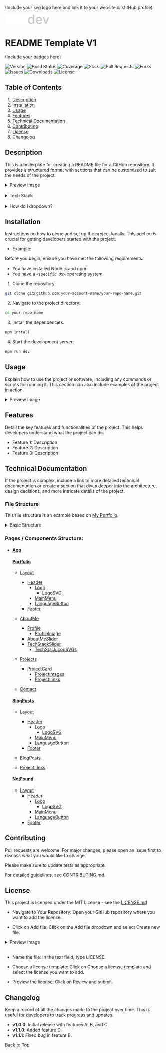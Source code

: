 <!-- Logo=============================== -->

(Include your svg logo here and link it to your website or GitHub profile)

[![Logo](https://github.com/miles-advani/cheat-sheets-and-templates/blob/main/assets/logos/ma-dev-logo.svg)](https://www.miles-advani.com/)

# README Template V1

<!-- Badges=============================== -->

(Include your badges here)

![Version](https://img.shields.io/github/package-json/v/miles-advani/repo-readme-boilerplate)
![Build Status](https://img.shields.io/github/workflow/status/miles-advani/repo-readme-boilerplate/CI)
![Coverage](https://img.shields.io/codecov/c/github/miles-advani/repo-readme-boilerplate)
![Stars](https://img.shields.io/github/stars/miles-advani/repo-readme-boilerplate?style=social)
![Pull Requests](https://img.shields.io/github/issues-pr/miles-advani/repo-readme-boilerplate)
![Forks](https://img.shields.io/github/forks/miles-advani/repo-readme-boilerplate?style=social)
![Issues](https://img.shields.io/github/issues/miles-advani/repo-readme-boilerplate)
![Downloads](https://img.shields.io/github/downloads/miles-advani/repo-readme-boilerplate/total)
![License](https://img.shields.io/github/license/miles-advani/repo-readme-boilerplate)

<!-- Index=============================== -->

## Table of Contents

1. [Description](#description)
2. [Installation](#installation)
3. [Usage](#usage)
4. [Features](#features)
5. [Technical Documentation](#technical-documentation)
6. [Contributing](#contributing)
7. [License](#license)
8. [Changelog](#changelog)

## Description

This is a boilerplate for creating a README file for a GitHub repository. It provides a structured format with sections that can be customized to suit the needs of the project.

<details>
<summary>Preview Image</summary>
<br>
Example Image
<br><br>
<img src="https://github.com/miles-advani/cheat-sheets-and-templates/blob/main/assets/images/example-image.png">
</details>

<br>

<details> <summary>Tech Stack</summary> 
<br> 
<ul>
  <li>Markdown</li>
  <li>HTML</li>
  <li>CSS</li>
  <li>JavaScript</li>
  <li>[Add other technologies used]</li>
</ul>
</details>

<br>

<details> <summary>How do I dropdown?</summary> <br> This is how you dropdown. <br><br> <pre> &lt;details&gt; &lt;summary&gt;How do I dropdown?&lt;&#47;summary&gt; &lt;br&gt; This is how you dropdown. &lt;&#47;details&gt; </pre>

<br>

<details> <summary>How do I dropdown with a Image?</summary> <br> This is how you dropdown with a Image. <br><br> < img bla bla ... /> </details>

</details>

## Installation

Instructions on how to clone and set up the project locally. This section is crucial for getting developers started with the project.

- Example:

Before you begin, ensure you have met the following requirements:

- You have installed Node.js and npm
- You have a `<specific OS>` operating system

1. Clone the repository:

```bash
git clone git@github.com:your-account-name/your-repo-name.git
```

2. Navigate to the project directory:

```bash
cd your-repo-name
```

3. Install the dependencies:

```bash
npm install
```

4. Start the development server:

```bash
npm run dev
```

## Usage

Explain how to use the project or software, including any commands or scripts for running it. This section can also include examples of the project in action.

<details>
<summary>Preview Image</summary>
<br>
Example Image
<br><br>
<img src="https://github.com/miles-advani/cheat-sheets-and-templates/blob/main/assets/images/example-image.png">
</details>

## Features

Detail the key features and functionalities of the project. This helps developers understand what the project can do.

- Feature 1: Description
- Feature 2: Description
- Feature 3: Description

## Technical Documentation

If the project is complex, include a link to more detailed technical documentation or create a section that dives deeper into the architecture, design decisions, and more intricate details of the project.

### File Structure

This file structure is an example based on [My Portfolio](https://github.com/miles-advani/Portfolio).

<details>
<summary>Basic Structure</summary>
<br>

<br>

<pre>
project-root/
├── public/
│   └── icons/
│   └── images/
│   └── favicon.svg
├── src/
│   └── assets/
│   └── components/
│   └── pages/
│   └── store/
│   └── utils/
│   └── App.jsx
│   └── index.cssc
│   └── main.jsx
├── .env
├── index.html
├── LICENSE
├── package.json
└── README.md
</pre>
</details>

### Pages / Components Structure:

- #### [App](https://github.com/MilesAdvani/Portfolio/blob/main/src/App.jsx)

  #### [Portfolio](https://github.com/MilesAdvani/Portfolio/tree/main/src/pages/portfolio)

  - [Layout](https://github.com/MilesAdvani/Portfolio/tree/main/src/components/layout)

    - [Header](https://github.com/MilesAdvani/Portfolio/tree/main/src/components/header)
      - [Logo](https://github.com/MilesAdvani/Portfolio/tree/main/src/components/logo)
        - [LogoSVG](https://github.com/miles-advani/Portfolio/blob/main/src/assets/logo.svg)
      - [MainMenu](https://github.com/MilesAdvani/Portfolio/tree/main/src/components/main-menu)
      - [LanguageButton](https://github.com/MilesAdvani/Portfolio/tree/main/src/components/language-button)
    - [Footer](https://github.com/MilesAdvani/Portfolio/tree/main/src/components/footer)

  - [AboutMe](https://github.com/MilesAdvani/Portfolio/tree/main/src/components/about-me)
    - [Profile](https://github.com/MilesAdvani/Portfolio/tree/main/src/components/profile)
      - [ProfileImage](https://github.com/miles-advani/Portfolio/blob/main/src/assets/images/profile-picture.png)
    - [AboutMeSlider](https://github.com/MilesAdvani/Portfolio/tree/main/src/components/about-me-slider)
    - [TechStackSlider](https://github.com/MilesAdvani/Portfolio/tree/main/src/components/tech-stack-slider)
      - [TechStackIconSVGs](https://github.com/miles-advani/Portfolio/tree/main/public/icons)
  - [Projects](https://github.com/MilesAdvani/Portfolio/tree/main/src/components/projects)

    - [ProjectCard](https://github.com/MilesAdvani/Portfolio/tree/main/src/components/project-card)
      - [ProjectImages](https://github.com/miles-advani/Portfolio/tree/main/public/images)
      - [ProjectLinks](https://github.com/MilesAdvani/Portfolio/tree/main/src/components/project-links)

  - [Contact](https://github.com/MilesAdvani/Portfolio/tree/main/src/components/contact)

  #### [BlogPosts](https://github.com/MilesAdvani/Portfolio/tree/main/src/pages/blog-posts)

  - [Layout](https://github.com/MilesAdvani/Portfolio/tree/main/src/components/layout)

    - [Header](https://github.com/MilesAdvani/Portfolio/tree/main/src/components/header)
      - [Logo](https://github.com/MilesAdvani/Portfolio/tree/main/src/components/logo)
        - [LogoSVG](https://github.com/miles-advani/Portfolio/blob/main/src/assets/logo.svg)
      - [MainMenu](https://github.com/MilesAdvani/Portfolio/tree/main/src/components/main-menu)
      - [LanguageButton](https://github.com/MilesAdvani/Portfolio/tree/main/src/components/language-button)
    - [Footer](https://github.com/MilesAdvani/Portfolio/tree/main/src/components/footer)

  - [BlogPosts](https://github.com/MilesAdvani/Portfolio/tree/main/src/components/blog-post)

  - [ProjectLinks](https://github.com/MilesAdvani/Portfolio/tree/main/src/components/project-links)

  #### [NotFound](https://github.com/MilesAdvani/Portfolio/tree/main/src/pages/not-found)

  - [Layout](https://github.com/MilesAdvani/Portfolio/tree/main/src/components/layout)
    - [Header](https://github.com/MilesAdvani/Portfolio/tree/main/src/components/header)
      - [Logo](https://github.com/MilesAdvani/Portfolio/tree/main/src/components/logo)
        - [LogoSVG](https://github.com/miles-advani/Portfolio/blob/main/src/assets/logo.svg)
      - [MainMenu](https://github.com/MilesAdvani/Portfolio/tree/main/src/components/main-menu)
      - [LanguageButton](https://github.com/MilesAdvani/Portfolio/tree/main/src/components/language-button)
    - [Footer](https://github.com/MilesAdvani/Portfolio/tree/main/src/components/footer)

## Contributing

Pull requests are welcome. For major changes, please open an issue first
to discuss what you would like to change.

Please make sure to update tests as appropriate.

For detailed guidelines, see [CONTRIBUTING.md](path/to/CONTRIBUTING.md).

## License

This project is licensed under the MIT License - see the [LICENSE.md](https://github.com/your-account-name/your-repo-name?tab=MIT-1-ov-file)

- Navigate to Your Repository: Open your GitHub repository where you want to add the license.

- Click on Add file: Click on the Add file dropdown and select Create new file.
<details>
<summary>Preview Image</summary>
<br>
Example Image
<br><br>
<img src="https://github.com/miles-advani/cheat-sheets-and-templates/blob/main/assets/images/add-a-license.png">
</details><br>

- Name the file: In the text field, type LICENSE.

- Choose a license template: Click on Choose a license template and select the license you want to add.

- Preview the license: Click on Review and submit.

## Changelog

Keep a record of all the changes made to the project over time. This is useful for developers to track progress and updates.

- **v1.0.0**: Initial release with features A, B, and C.
- **v1.1.0**: Added feature D.
- **v1.1.1**: Fixed bug in feature B.

[Back to Top](#readme-template-v1)
